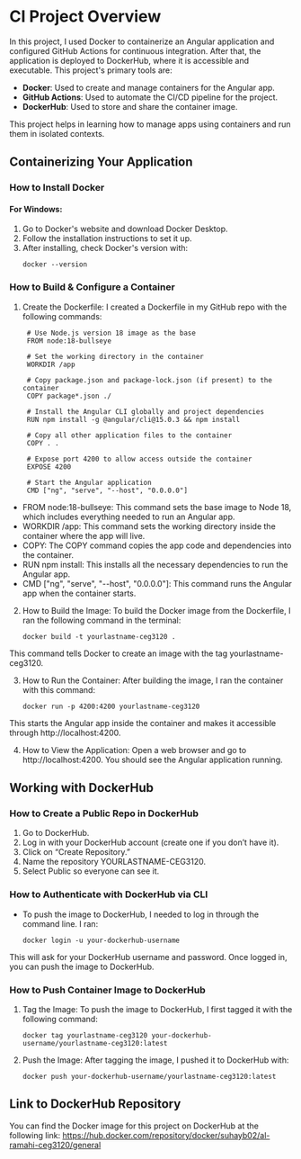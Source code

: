 # CI Project Overview

In this project, I used Docker to containerize an Angular application and configured GitHub Actions for continuous integration. After that, the application is deployed to DockerHub, where it is accessible and executable. This project's primary tools are:

- **Docker**: Used to create and manage containers for the Angular app.
- **GitHub Actions**: Used to automate the CI/CD pipeline for the project.
- **DockerHub**: Used to store and share the container image.

This project helps in learning how to manage apps using containers and run them in isolated contexts.

## Containerizing Your Application

### How to Install Docker

#### For Windows:
1. Go to Docker's website and download Docker Desktop.
2. Follow the installation instructions to set it up.
3. After installing, check Docker's version with:
    ```plaintext
    docker --version

### How to Build & Configure a Container
1. Create the Dockerfile: I created a Dockerfile in my GitHub repo with the following commands:
   ```plaintext
    # Use Node.js version 18 image as the base
    FROM node:18-bullseye
    
    # Set the working directory in the container
    WORKDIR /app
    
    # Copy package.json and package-lock.json (if present) to the container
    COPY package*.json ./
    
    # Install the Angular CLI globally and project dependencies
    RUN npm install -g @angular/cli@15.0.3 && npm install
    
    # Copy all other application files to the container
    COPY . .
    
    # Expose port 4200 to allow access outside the container
    EXPOSE 4200
    
    # Start the Angular application
    CMD ["ng", "serve", "--host", "0.0.0.0"]

  - FROM node:18-bullseye: This command sets the base image to Node 18, which includes everything needed to run an Angular app.
  - WORKDIR /app: This command sets the working directory inside the container where the app will live.
  - COPY: The COPY command copies the app code and dependencies into the container.
  - RUN npm install: This installs all the necessary dependencies to run the Angular app.
  - CMD ["ng", "serve", "--host", "0.0.0.0"]: This command runs the Angular app when the container starts.

2. How to Build the Image: To build the Docker image from the Dockerfile, I ran the following command in the terminal:
   ```plaintext
   docker build -t yourlastname-ceg3120 .
This command tells Docker to create an image with the tag yourlastname-ceg3120.

3. How to Run the Container: After building the image, I ran the container with this command:
   ```plaintext
   docker run -p 4200:4200 yourlastname-ceg3120
This starts the Angular app inside the container and makes it accessible through http://localhost:4200.

4. How to View the Application: Open a web browser and go to http://localhost:4200. You should see the Angular application running.

## Working with DockerHub

### How to Create a Public Repo in DockerHub

1. Go to DockerHub.
2. Log in with your DockerHub account (create one if you don’t have it).
3. Click on “Create Repository.”
4. Name the repository YOURLASTNAME-CEG3120.
5. Select Public so everyone can see it.

### How to Authenticate with DockerHub via CLI
- To push the image to DockerHub, I needed to log in through the command line. I ran:
   ```plaintext
   docker login -u your-dockerhub-username
This will ask for your DockerHub username and password. Once logged in, you can push the image to DockerHub.

### How to Push Container Image to DockerHub

1. Tag the Image: To push the image to DockerHub, I first tagged it with the following command:
   ```plaintext
   docker tag yourlastname-ceg3120 your-dockerhub-username/yourlastname-ceg3120:latest
2. Push the Image: After tagging the image, I pushed it to DockerHub with:
   ```plaintet
   docker push your-dockerhub-username/yourlastname-ceg3120:latest

## Link to DockerHub Repository
You can find the Docker image for this project on DockerHub at the following link: 
https://hub.docker.com/repository/docker/suhayb02/al-ramahi-ceg3120/general


